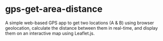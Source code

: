 # gps-get-area-distance
A simple web-based GPS app to get two locations (A &amp; B) using browser geolocation, calculate the distance between them in real-time, and display them on an interactive map using Leaflet.js.
